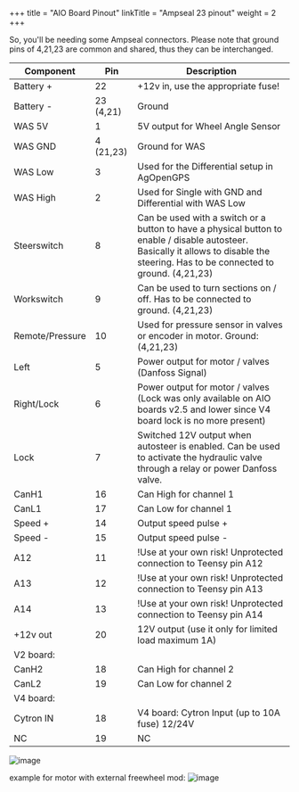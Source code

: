 +++
title = "AIO Board Pinout"
linkTitle = "Ampseal 23 pinout"
weight = 2
+++

So, you'll be needing some Ampseal connectors. Please note that ground pins of
4,21,23 are common and shared, thus they can be interchanged.

| Component       | Pin       | Description                                                                                                                                                                          |
| --------------- | --------- | ------------------------------------------------------------------------------------------------------------------------------------------------------------------------------------ |
| Battery +       | 22        | +12v in, use the appropriate fuse!                                                                                                                                                   |
| Battery -       | 23 (4,21) | Ground                                                                                                                                                                               |
| WAS 5V          | 1         | 5V output for Wheel Angle Sensor                                                                                                                                                     |
| WAS GND         | 4 (21,23) | Ground for WAS                                                                                                                                                                       |
| WAS Low         | 3         | Used for the Differential setup in AgOpenGPS                                                                                                                                         |
| WAS High        | 2         | Used for Single with GND and Differential with WAS Low                                                                                                                               |
| Steerswitch     | 8         | Can be used with a switch or a button to have a physical button to enable / disable autosteer. Basically it allows to disable the steering. Has to be connected to ground. (4,21,23) |
| Workswitch      | 9         | Can be used to turn sections on / off. Has to be connected to ground. (4,21,23)                                                                                                      |
| Remote/Pressure | 10        | Used for pressure sensor in valves or encoder in motor. Ground: (4,21,23)                                                                                                            |
| Left            | 5         | Power output for motor / valves (Danfoss Signal)                                                                                                                                     |
| Right/Lock      | 6         | Power output for motor / valves (Lock was only available on AIO boards v2.5 and lower since V4 board lock is no more present)                                                        |
| Lock            | 7         | Switched 12V output when autosteer is enabled. Can be used to activate the hydraulic valve through a relay or power Danfoss valve.                                                   |
| CanH1           | 16        | Can High for channel 1                                                                                                                                                               |
| CanL1           | 17        | Can Low for channel 1                                                                                                                                                                |
| Speed +         | 14        | Output speed pulse +                                                                                                                                                                 |
| Speed -         | 15        | Output speed pulse -                                                                                                                                                                 |
| A12             | 11        | !Use at your own risk! Unprotected connection to Teensy pin A12                                                                                                                      |
| A13             | 12        | !Use at your own risk! Unprotected connection to Teensy pin A13                                                                                                                      |
| A14             | 13        | !Use at your own risk! Unprotected connection to Teensy pin A14                                                                                                                      |
| +12v out        | 20        | 12V output (use it only for limited load maximum 1A)                                                                                                                                 |
| V2 board:       |           |                                                                                                                                                                                      |
| CanH2           | 18        | Can High for channel 2                                                                                                                                                               |
| CanL2           | 19        | Can Low for channel 2                                                                                                                                                                |
| V4 board:       |           |                                                                                                                                                                                      |
| Cytron IN       | 18        | V4 board: Cytron Input (up to 10A fuse) 12/24V                                                                                                                                       |
| NC              | 19        | NC                                                                                                                                                                                   |

![image](../img/ampseal-connector-pinout.png)

example for motor with external freewheel mod:
![image](../img/ampseal-connector-wiring-diagram.png)
